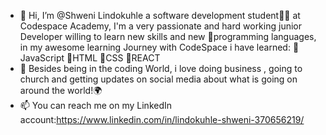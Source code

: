 - 👋 Hi, I’m @Shweni Lindokuhle a software development student👩‍🎓 at Codespace Academy, I'm a very passionate and hard working junior Developer
  willing to learn new skills and new 🎇programming languages, in my awesome learning Journey with CodeSpace i have learned:
   📍JavaScript
  📍HTML
  📍CSS
  📍REACT
- 💞️ Besides being in the coding World, i love doing business , going to church and getting updates on social media about what is going on around the world!🌍
- 📫 You can reach me on my LinkedIn account:https://www.linkedin.com/in/lindokuhle-shweni-370656219/

